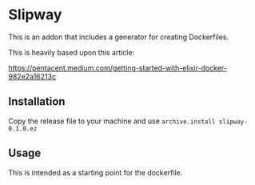 # Slipway

This is an addon that includes a generator for creating Dockerfiles.

This is heavily based upon this article:

https://pentacent.medium.com/getting-started-with-elixir-docker-982e2a16213c

## Installation

Copy the release file to your machine and use `archive.install slipway-0.1.0.ez`


## Usage

This is intended as a starting point for the dockerfile.

